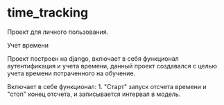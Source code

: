 # time_tracking
Проект для личного пользования. 

Учет времени

Проект построен на django, включает в себя функционал аутентификация и учета времени, данный проект создавался с целью
учета времени потраченного на обучение. 

Включает в себе функционал:
    1. "Старт" запуск отсчета времени и "стоп" конец отсчета, и записывается интервал в модель. 
